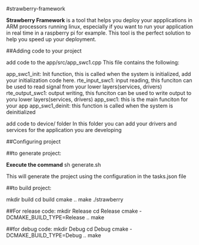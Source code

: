 #strawberry-framework

**Strawberry Framework** is a tool that helps you deploy your appplications in ARM processors running linux, especially if you want to run your application in real time in a raspberry pi for example. This tool is the perfect solution to help you speed up your deployment.

##Adding code to your project

add code to the app/src/app_swc1.cpp
This file contains the following:

app_swc1_init:  Init function, this is called when the system is initialized, add your initialization code here.
rte_input_swc1: input reading, this funciton can be used to read signal from your lower layers(services, drivers)
rte_output_swc1: output writing, this funciton can be used to write output to yoru lower layers(services, drivers)
app_swc1: this is the main funciton for your app
app_swc1_deinit: this function is called when the system is deinitialized


add code to device/ folder
In this folder you can add your drivers and services for the application you are developing


##Configuring project

##to generate project:

**Execute the command**
sh generate.sh

This will generate the project using the configuration in the tasks.json file

##to build project:

mkdir build
cd build
cmake ..
make
./strawberry


##For release code:
mkdir Release
cd Release
cmake -DCMAKE_BUILD_TYPE=Release ..
make

##for debug code:
mkdir Debug
cd Debug
cmake -DCMAKE_BUILD_TYPE=Debug ..
make